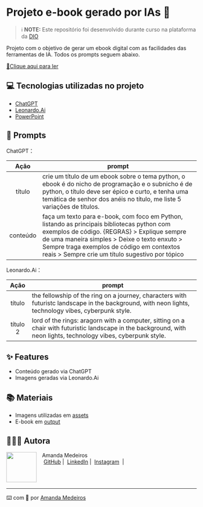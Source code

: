 # Projeto e-book gerado por IAs 🤖


 > ℹ️ **NOTE:** Este repositório foi desenvolvido durante curso na plataforma da [DIO](https://dio.me)

Projeto com o objetivo de gerar um ebook digital com as facilidades das ferramentas de IA. Todos os prompts
seguem abaixo.

<a href="https://github.com/iamandamedeiros/ebook-bibliotecas-py/blob/main/output/ebook-python.pdf" title="View PDF now"> 📕Clique aqui para ler</a>

## 💻 Tecnologias utilizadas no projeto

- [ChatGPT](https://chat.openai.com/) 
- [Leonardo.Ai](https://app.leonardo.ai/)
- [PowerPoint](https://www.microsoft.com/en/microsoft-365/powerpoint)

## 🧠 Prompts


ChatGPT：

|   Ação   | prompt                                                                                                                                                                                                                                                                         |
| :------: | ------------------------------------------------------------------------------------------------------------------------------------------------------------------------------------------------------------------------------------------------------------------------------ |
|  título  | crie um título de um ebook sobre o tema python, o ebook é do nicho de programação e o subnicho é de python, o título deve ser épico e curto, e tenha uma temática de senhor dos anéis no título, me liste 5 variações de títulos.                                                       |
| conteúdo | faça um texto para e-book, com foco em Python, listando as principais bibliotecas python com exemplos de código. {REGRAS} > Explique sempre de uma maneira simples > Deixe o texto enxuto > Sempre traga exemplos de código em contextos reais > Sempre crie um título sugestivo por tópico |


Leonardo.Ai：

|  Ação  | prompt                                                                                 |
| :----: | -------------------------------------------------------------------------------------- |
| título | the fellowship of the ring on a journey, characters with futuristc landscape in the background, with neon lights, technology vibes, cyberpunk style. |
| título 2 | lord of the rings: aragorn with a computer, sitting on a chair with futuristic landscape in the background, with neon lights, technology vibes, cyberpunk style. |
## ✨ Features

- Conteúdo gerado via ChatGPT
- Imagens geradas via Leonardo.Ai

## 📚 Materiais
- Imagens utilizadas em <a href="https://github.com/iamandamedeiros/ebook-bibliotecas-py/tree/main/assets" title="assets"> assets</a>
- E-book em <a href="https://github.com/iamandamedeiros/ebook-bibliotecas-py/tree/main/output" title="pdf"> output</a> 


## 👩🏽‍💻 Autora

<p>
    <img 
      align=left 
      margin=10 
      width=80 
      src="https://avatars.githubusercontent.com/u/149709202?v=4"
    />
    <p>&nbsp&nbsp&nbspAmanda Medeiros<br>
    &nbsp&nbsp&nbsp
    <a href="https://github.com/iamandamedeiros">
    GitHub</a>&nbsp;|&nbsp;
    <a href="https://linkedin.com/in/iamandamedeiros/"> 
    LinkedIn</a>&nbsp;|&nbsp;
    <a href="https://www.instagram.com/iamandamedeiros/">
    Instagram</a>
&nbsp;|&nbsp;</p>
</p>
<br/><br/>
<p>

---

⌨️ com 💖 por [Amanda Medeiros](https://github.com/iamandamedeiros)
